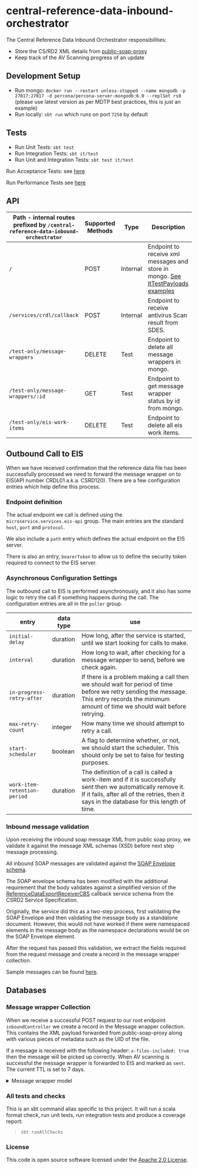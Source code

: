 
# central-reference-data-inbound-orchestrator

The Central Reference Data Inbound Orchestrator responsibilities:
- Store the CS/RD2 XML details from [public-soap-proxy](https://github.com/hmrc/aws-ami-public-soap-proxy)
- Keep track of the AV Scanning progress of an update

## Development Setup
- Run mongo: `docker run --restart unless-stopped --name mongodb -p 27017:27017 -d percona/percona-server-mongodb:6.0 --replSet rs0` (please use latest version as per MDTP best practices, this is just an example)
- Run locally: `sbt run` which runs on port `7250` by default

## Tests
- Run Unit Tests: `sbt test`
- Run Integration Tests: `sbt it/test`
- Run Unit and Integration Tests: `sbt test it/test`

Run Acceptance Tests: see [here](https://github.com/hmrc/central-reference-data-acceptance-tests)

Run Performance Tests see [here](https://github.com/hmrc/central-reference-data-performance-tests)

## API

| Path - internal routes prefixed by `/central-reference-data-inbound-orchestrator` | Supported Methods | Type     | Description                                                                                        |
|-----------------------------------------------------------------------------------|-------------------|----------|----------------------------------------------------------------------------------------------------|
| `/`                                                                               | POST              | Internal | Endpoint to receive xml messages and store in mongo. [See ItTestPayloads examples](it/test/helpers)|
| `/services/crdl/callback`                                                         | POST              | Internal | Endpoint to receive antivirus Scan result from SDES.                                               |
| `/test-only/message-wrappers`                                                     | DELETE            | Test     | Endpoint to delete all message wrappers in mongo.                                                  |
| `/test-only/message-wrappers/:id`                                                 | GET               | Test     | Endpoint to get message wrapper status by id from mongo.                                           |
| `/test-only/eis-work-items`                                                       | DELETE            | Test     | Endpoint to delete all eis work items.                                                             |


## Outbound Call to EIS

When we have received confirmation that the reference data file has been successfully 
processed we need to forward the message wrapper on to EIS(API number CRDL01 a.k.a. CSRD120). There are a few configuration
entries which help define this process.

### Endpoint definition

The actual endpoint we call is defined using the `microservice.services.eis-api` group.
The main entries are the standard `host`, `port` and `protocol`. 

We also include a `path` entry which defines the actual endpoint on the EIS server.

There is also an entry, `bearerToken` to allow us to define the security token required
to connect to the EIS server.

### Asynchronous Configuration Settings

The outbound call to EIS is performed asynchronously, and it also has some logic to retry
the call if something happens during the call. The configuration entries are all in the
`poller` group.

| entry                        | data type | use                                                                                                                                                                                                         |
|------------------------------|-----------|-------------------------------------------------------------------------------------------------------------------------------------------------------------------------------------------------------------|
| `initial-delay`              | duration  | How long, after the service is started, until we start looking for calls to make.                                                                                                                           |
| `interval`                   | duration  | How long to wait, after checking for a message wrapper to send, before we check again.                                                                                                                      |
| `in-progress-retry-after`    | duration  | If there is a problem making a call then we should wait for period of time before we retry sending the message. This entry records the minimum amount of time we should wait before retrying.               |
| `max-retry-count`            | integer   | How many time we should attempt to retry a call.                                                                                                                                                            |
| `start-scheduler`            | boolean   | A flag to determine whether, or not, we should start the scheduler. This should only be set to false for testing purposes.                                                                                  |
| `work-item-retention-period` | duration  | The definition of a call is called a work-item and if it is successfully sent then we automatically remove it. If it fails, after all of the retries, then it says in the database for this length of time. |

### Inbound message validation

Upon receiving the inbound soap message XML from public soap proxy, we validate it against the message XML schemas (XSD) before next step message processing.

All inbound SOAP messages are validated against the [SOAP Envelope schema](conf/schemas/soap-envelope.xsd).

The SOAP envelope schema has been modified with the additional requirement that the body validates against a simplified version of the [ReferenceDataExportReceiverCBS](conf/schemas/request-message.xsd) callback service schema from the CSRD2 Service Specification.

Originally, the service did this as a two-step process, first validating the SOAP Envelope and then validating the message body as a standalone document. However, this would not have worked if there were namespaced elements in the message body as the namespace declarations would be on the SOAP Envelope element.

After the request has passed this validation, we extract the fields required from the request message and create a record in the message wrapper collection.

Sample messages can be found [here](it/test/helpers/InboundSoapMessage.scala).

## Databases
### Message wrapper Collection
When we receive a successful POST request to our root endpoint `inboundController` we create a record in the Message wrapper collection. This contains the XML payload forwarded from public-soap-proxy along with various pieces of metadata such as the UID of the file.

If a message is received with the following header: `x-files-included: true` then the message will be picked up correctly. When AV scanning is successful the message wrapper is forwarded to EIS and marked as `sent`. The current TTL is set to 7 days.

<Details>
<Summary>Message wrapper model</Summary>

```
{
  "_id": {
    "$oid": "66b498dc895f3155fc1b2b83"
  },
  "payload": "<MainMessage>
      <Body>
        <TaskIdentifier>780912</TaskIdentifier>
        <AttributeName>ReferenceData</AttributeName>
      	<MessageType>gZip</MessageType>
      	<IncludedBinaryObject>c04a1612-705d-4373-8840-9d137b14b30a</IncludedBinaryObject>
      	<MessageSender>CS/RD2</MessageSender>
      </Body>
    </MainMessage>",
  "lastUpdated": {
    "$date": "2024-08-08T10:07:24.435Z"
  },
  "receivedTimestamp": {
    "$date": "2024-08-08T10:07:24.435Z"
  },
  "status": "Received",
  "uid": "c04a1612-705d-4373-8840-9d137b14b30a"
}
```
</Details>

### All tests and checks
This is an sbt command alias specific to this project. It will run a scala format
check, run unit tests, run integration tests and produce a coverage report:
> `sbt runAllChecks`

### License

This code is open source software licensed under the [Apache 2.0 License]("http://www.apache.org/licenses/LICENSE-2.0.html").
